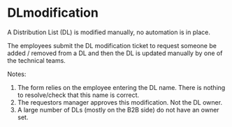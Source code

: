 # DLmodification
A Distribution List (DL) is modified manually, no automation is in place. 

The employees submit the DL modification ticket to request someone be added / removed from a DL and then the DL is updated manually by one of the technical teams. 

Notes:
1. The form relies on the employee entering the DL name. There is nothing to resolve/check that this name is correct.
2. The requestors manager approves this modification. Not the DL owner. 
3. A large number of DLs (mostly on the B2B side) do not have an owner set.
